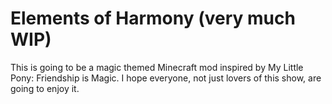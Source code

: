Elements of Harmony (very much WIP)
=========
This is going to be a magic themed Minecraft mod inspired by My Little Pony: Friendship is Magic. I hope everyone, not just lovers of this show, are going to enjoy it.
